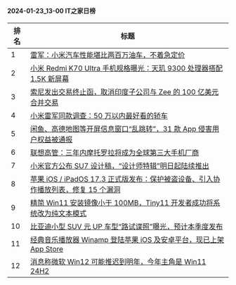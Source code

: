 #### 2024-01-23_13-00  IT之家日榜

| 排名 | 标题|
| --- | ---|
| 1 | [雷军：小米汽车性能堪比两百万油车，不着急定价](https://www.ithome.com/0/746/636.htm) |
| 2 | [小米 Redmi K70 Ultra 手机规格曝光：天玑 9300 处理器搭配 1.5K 新屏幕](https://www.ithome.com/0/746/590.htm) |
| 3 | [索尼发出交易终止函，取消印度子公司与 Zee 的 100 亿美元合并交易](https://www.ithome.com/0/746/580.htm) |
| 4 | [小米雷军同款调查：50 万以内最好看的轿车](https://www.ithome.com/0/746/665.htm) |
| 5 | [闲鱼、高德地图等开屏信息窗口“乱跳转”，31 款 App 侵害用户权益被通报](https://www.ithome.com/0/746/617.htm) |
| 6 | [联想高管：三年内摩托罗拉将成为全球第三大手机厂商](https://www.ithome.com/0/746/627.htm) |
| 7 | [小米官方公布 SU7 设计稿，“设计师特辑”明日起陆续推出](https://www.ithome.com/0/746/652.htm) |
| 8 | [苹果 iOS / iPadOS 17.3 正式版发布：保护被盗设备、引入协作播放列表，修复 15 个漏洞](https://www.ithome.com/0/746/666.htm) |
| 9 | [精简 Win11 安装镜像小于 100MB，Tiny11 开发者成功将系统改为纯文本模式](https://www.ithome.com/0/746/609.htm) |
| 10 | [比亚迪小型 SUV 元 UP 车型“路试谍照”曝光，预计本季度发布](https://www.ithome.com/0/746/546.htm) |
| 11 | [经典音乐播放器 Winamp 登陆苹果 iOS 及安卓平台，现已上架 App Store](https://www.ithome.com/0/746/549.htm) |
| 12 | [消息称微软 Win12 可能推迟到明年，今年主角是 Win11 24H2](https://www.ithome.com/0/746/630.htm) |
